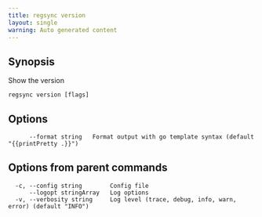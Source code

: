 ```yaml
---
title: regsync version
layout: single
warning: Auto generated content
---
```


## Synopsis

Show the version

```shell
regsync version [flags]
```

## Options

```text
      --format string   Format output with go template syntax (default "{{printPretty .}}")
```

## Options from parent commands

```text
  -c, --config string        Config file
      --logopt stringArray   Log options
  -v, --verbosity string     Log level (trace, debug, info, warn, error) (default "INFO")
```
